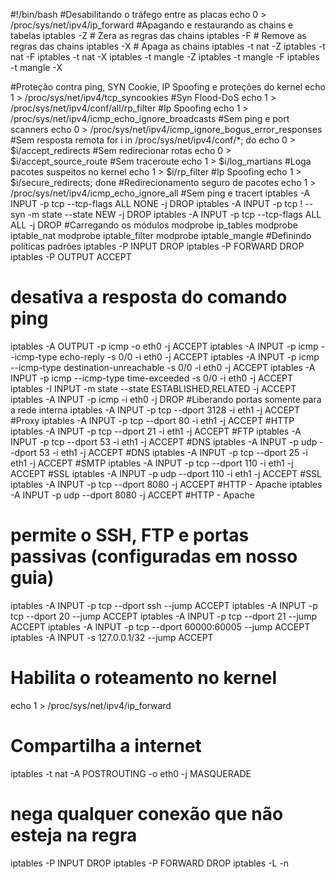 #!/bin/bash
#Desabilitando o tráfego entre as placas
echo 0 > /proc/sys/net/ipv4/ip_forward
#Apagando e restaurando as chains e tabelas
iptables -Z # Zera as regras das chains
iptables -F # Remove as regras das chains
iptables -X # Apaga as chains
iptables -t nat -Z
iptables -t nat -F
iptables -t nat -X
iptables -t mangle -Z
iptables -t mangle -F
iptables -t mangle -X

#Proteção contra ping, SYN Cookie, IP Spoofing e proteções do kernel
echo 1 > /proc/sys/net/ipv4/tcp_syncookies #Syn Flood-DoS
echo 1 > /proc/sys/net/ipv4/conf/all/rp_filter #Ip Spoofing
echo 1 > /proc/sys/net/ipv4/icmp_echo_ignore_broadcasts #Sem ping e port scanners
echo 0 > /proc/sys/net/ipv4/icmp_ignore_bogus_error_responses #Sem resposta remota
for i in /proc/sys/net/ipv4/conf/*; do
echo 0 > $i/accept_redirects #Sem redirecionar rotas
echo 0 > $i/accept_source_route #Sem traceroute
echo 1 > $i/log_martians #Loga pacotes suspeitos no kernel
echo 1 > $i/rp_filter #Ip Spoofing
echo 1 > $i/secure_redirects; done #Redirecionamento seguro de pacotes
echo 1 > /proc/sys/net/ipv4/icmp_echo_ignore_all #Sem ping e tracert
iptables -A INPUT -p tcp --tcp-flags ALL NONE -j DROP
iptables -A INPUT -p tcp ! --syn -m state --state NEW -j DROP
iptables -A INPUT -p tcp --tcp-flags ALL ALL -j DROP
#Carregando os módulos
modprobe ip_tables
modprobe iptable_nat
modprobe iptable_filter
modprobe iptable_mangle
#Definindo políticas padrões
iptables -P INPUT DROP
iptables -P FORWARD DROP
iptables -P OUTPUT ACCEPT
# desativa a resposta do comando ping
iptables -A OUTPUT -p icmp -o eth0 -j ACCEPT
iptables -A INPUT -p icmp --icmp-type echo-reply -s 0/0 -i eth0 -j ACCEPT
iptables -A INPUT -p icmp --icmp-type destination-unreachable -s 0/0 -i eth0 -j ACCEPT
iptables -A INPUT -p icmp --icmp-type time-exceeded -s 0/0 -i eth0 -j ACCEPT
iptables -I INPUT -m state --state ESTABLISHED,RELATED -j ACCEPT
iptables -A INPUT -p icmp -i eth0 -j DROP
#Liberando portas somente para a rede interna
iptables -A INPUT -p tcp --dport 3128 -i eth1 -j ACCEPT #Proxy
iptables -A INPUT -p tcp --dport 80 -i eth1 -j ACCEPT #HTTP
iptables -A INPUT -p tcp --dport 21 -i eth1 -j ACCEPT #FTP
iptables -A INPUT -p tcp --dport 53 -i eth1 -j ACCEPT #DNS
iptables -A INPUT -p udp --dport 53 -i eth1 -j ACCEPT #DNS
iptables -A INPUT -p tcp --dport 25 -i eth1 -j ACCEPT #SMTP
iptables -A INPUT -p tcp --dport 110 -i eth1 -j ACCEPT #SSL
iptables -A INPUT -p udp --dport 110 -i eth1 -j ACCEPT #SSL
iptables -A INPUT -p tcp --dport 8080 -j ACCEPT #HTTP - Apache
iptables -A INPUT -p udp --dport 8080 -j ACCEPT #HTTP - Apache
# permite o SSH, FTP e portas passivas (configuradas em nosso guia)
iptables -A INPUT -p tcp --dport ssh --jump ACCEPT
iptables -A INPUT -p tcp --dport 20 --jump ACCEPT
iptables -A INPUT -p tcp --dport 21 --jump ACCEPT
iptables -A INPUT -p tcp --dport 60000:60005 --jump ACCEPT
iptables -A INPUT -s 127.0.0.1/32 --jump ACCEPT
# Habilita o roteamento no kernel #
echo 1 > /proc/sys/net/ipv4/ip_forward
# Compartilha a internet
iptables -t nat -A POSTROUTING -o eth0 -j MASQUERADE
# nega qualquer conexão que não esteja na regra
iptables -P INPUT DROP
iptables -P FORWARD DROP
iptables -L -n
